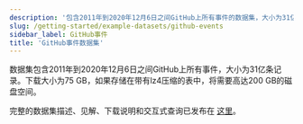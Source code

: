 ```yaml
---
description: '包含2011年到2020年12月6日之间GitHub上所有事件的数据集，大小为31亿条记录。'
slug: /getting-started/example-datasets/github-events
sidebar_label: GitHub事件
title: 'GitHub事件数据集'
---
```


数据集包含2011年到2020年12月6日之间GitHub上所有事件，大小为31亿条记录。下载大小为75 GB，如果存储在带有lz4压缩的表中，将需要高达200 GB的磁盘空间。

完整的数据集描述、见解、下载说明和交互式查询已发布在 [这里](https://ghe.clickhouse.tech/)。
